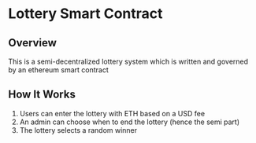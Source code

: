 # Lottery Smart Contract

## Overview

This is a semi-decentralized lottery system which is written and governed by an ethereum smart contract

## How It Works

1. Users can enter the lottery with ETH based on a USD fee
2. An admin can choose when to end the lottery (hence the semi part)
3. The lottery selects a random winner
